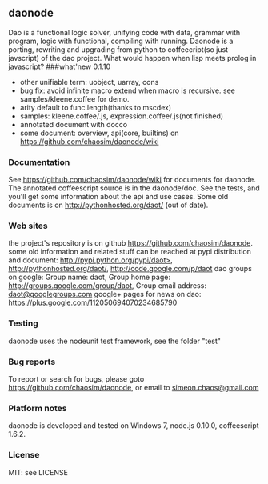## daonode
Dao is a functional logic solver, unifying code with data, grammar with program, logic with functional, compiling with running.
Daonode is a porting, rewriting and upgrading from python to coffeecript(so just javscript) of the dao project.
What would happen when lisp meets prolog in javascript?
###what'new 0.1.10
* other unifiable term: uobject, uarray, cons
* bug fix: avoid infinite macro extend when macro is recursive. see samples/kleene.coffee for demo.
* arity default to func.length(thanks to mscdex)
* samples: kleene.coffee/.js, expression.coffee/.js(not finished)
* annotated document with docco
* some document: overview, api(core, builtins) on https://github.com/chaosim/daonode/wiki

### Documentation
See <https://github.com/chaosim/daonode/wiki> for documents for daonode.
The annotated coffeescript source is in the daonode/doc.
See the tests, and you'll get some information about the api and use cases.
Some old documents is on http://pythonhosted.org/daot/ (out of date).
### Web sites
the project's repository is on github <https://github.com/chaosim/daonode>. 
some old information and related stuff can be reached at pypi distribution and document:
  http://pypi.python.org/pypi/daot>, http://pythonhosted.org/daot/, <http://code.google.com/p/daot>
dao groups on google: Group name: daot, Group home page: http://groups.google.com/group/daot,
Group email address: daot@googlegroups.com
google+ pages for news on dao: https://plus.google.com/112050694070234685790
### Testing
daonode uses the nodeunit test framework, see the folder "test"
### Bug reports
To report or search for bugs, please goto <https://github.com/chaosim/daonode>, or email to simeon.chaos@gmail.com
### Platform notes
daonode is developed and tested on Windows 7, node.js 0.10.0, coffeescript 1.6.2.
### License
MIT: see LICENSE

